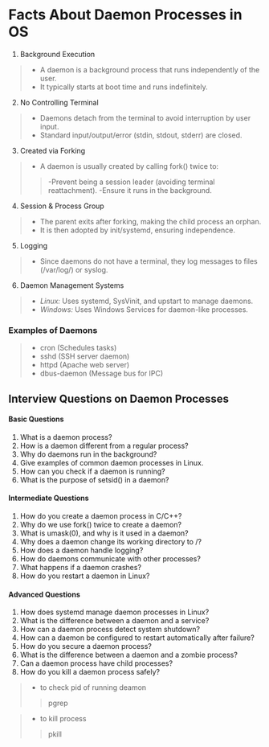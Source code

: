 # Facts About Daemon Processes in OS

1. Background Execution

> - A daemon is a background process that runs independently of the user.
> - It typically starts at boot time and runs indefinitely.
2. No Controlling Terminal

> - Daemons detach from the terminal to avoid interruption by user input.
>- Standard input/output/error (stdin, stdout, stderr) are closed.
3. Created via Forking

> - A daemon is usually created by calling fork() twice to:
> > -Prevent being a session leader (avoiding terminal reattachment).
> > -Ensure it runs in the background.
4. Session & Process Group

> - The parent exits after forking, making the child process an orphan.
> - It is then adopted by init/systemd, ensuring independence.
 
5. Logging

> - Since daemons do not have a terminal, they log messages to files (/var/log/) or syslog.
6. Daemon Management Systems

> - *Linux:* Uses systemd, SysVinit, and upstart to manage daemons.
> - *Windows:* Uses Windows Services for daemon-like processes.

### Examples of Daemons

> - cron (Schedules tasks)
> - sshd (SSH server daemon)
> - httpd (Apache web server)
> - dbus-daemon (Message bus for IPC)
## Interview Questions on Daemon Processes
#### Basic Questions
1. What is a daemon process?
2. How is a daemon different from a regular process?
3. Why do daemons run in the background?
4. Give examples of common daemon processes in Linux.
5. How can you check if a daemon is running?
6. What is the purpose of setsid() in a daemon?
#### Intermediate Questions
1. How do you create a daemon process in C/C++?
2. Why do we use fork() twice to create a daemon?
3. What is umask(0), and why is it used in a daemon?
4. Why does a daemon change its working directory to /?
5. How does a daemon handle logging?
6. How do daemons communicate with other processes?
7. What happens if a daemon crashes?
8. How do you restart a daemon in Linux?
#### Advanced Questions
1. How does systemd manage daemon processes in Linux?
2. What is the difference between a daemon and a service?
3. How can a daemon process detect system shutdown?
4. How can a daemon be configured to restart automatically after failure?
5. How do you secure a daemon process?
6. What is the difference between a daemon and a zombie process?
7. Can a daemon process have child processes?
8. How do you kill a daemon process safely?

>- to check pid of running deamon
> > pgrep <nameOfDeamon>

>- to kill process
> > pkill <nameOfDeamon>



